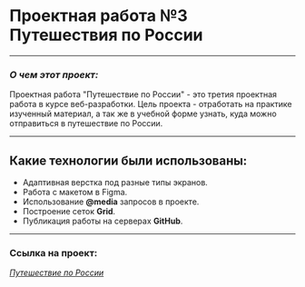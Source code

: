 # Проектная работа №3 **Путешествия по России**
___
### **_О чем этот проект:_** 

Проектная работа "Путешествие по России" - это третия проектная работа в курсе веб-разработки. Цель проекта - отработать на практике изученный материал, а так же в учебной форме узнать, куда можно отправиться в путешествие по России.
___

## **Какие технологии были использованы:**
* Адаптивная верстка под разные типы экранов.
* Работа с макетом в Figma.
* Использование **@media** запросов в проекте.
* Построение сеток **Grid**.
* Публикация работы на серверах **GitHub**.
___
### Ссылка на проект:

*[Путешествие по России]()*
